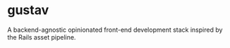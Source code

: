 gustav
======

A backend-agnostic opinionated front-end development stack inspired by the Rails asset pipeline.
